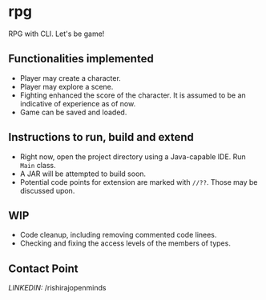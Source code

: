 # rpg
RPG with CLI. Let's be game!

## Functionalities implemented
- Player may create a character.
- Player may explore a scene.
- Fighting enhanced the score of the character. It is assumed to be an indicative of experience as of now.
- Game can be saved and loaded.

## Instructions to run, build and extend
- Right now, open the project directory using a Java-capable IDE. Run `Main` class.
- A JAR will be attempted to build soon.
- Potential code points for extension are marked with `//??`. Those may be discussed upon.

## WIP
- Code cleanup, including removing commented code linees.
- Checking and fixing the access levels of the members of types.

## Contact Point
_LINKEDIN:_ /rishirajopenminds